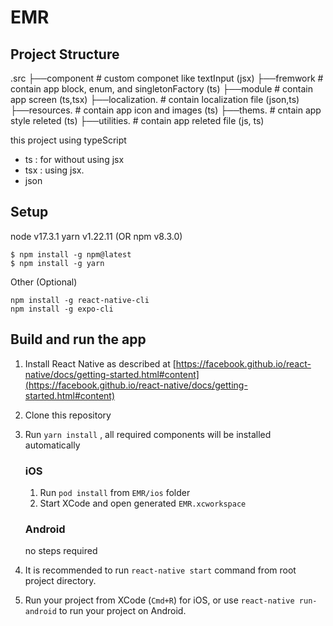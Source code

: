 # EMR

## Project Structure


 .src
    ├──component       # custom componet like textInput (jsx)
    ├──fremwork        # contain app block, enum, and singletonFactory (ts)
    ├──module          # contain app screen (ts,tsx)
    ├──localization.   # contain localization file (json,ts)
    ├──resources.      # contain app icon and images (ts)
    ├──thems.          # cntain app style releted (ts)
    ├──utilities.      # contain app releted file  (js, ts) 


this project using typeScript 
  - ts : for without using jsx
  - tsx : using jsx. 
  - json
 
    
## Setup

node v17.3.1
yarn v1.22.11 (OR npm v8.3.0)

```
$ npm install -g npm@latest
$ npm install -g yarn
```
Other (Optional)

```
npm install -g react-native-cli
npm install -g expo-cli
```

  ## Build and run the app

1. Install React Native as described at [https://facebook.github.io/react-native/docs/getting-started.html#content](https://facebook.github.io/react-native/docs/getting-started.html#content)
2. Clone this repository
3. Run `yarn install` , all required components will be installed automatically

    ### iOS
      
    1. Run `pod install` from `EMR/ios` folder
    2. Start XCode and open generated `EMR.xcworkspace`
     
    ### Android
    
    no steps required
        
4. It is recommended to run `react-native start` command from root project directory.
5. Run your project from XCode (`Cmd+R`) for iOS, or use `react-native run-android` to run your project on Android.   
